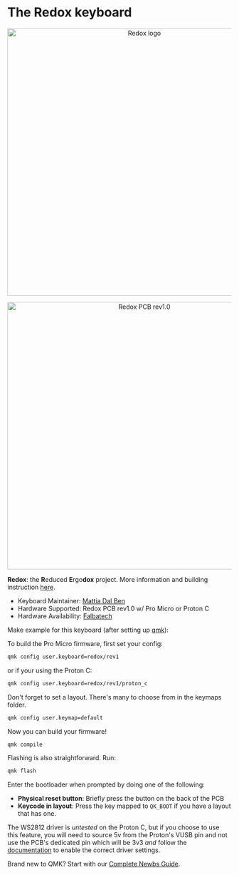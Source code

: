 # The Redox keyboard

<p align="center">
<img src="https://github.com/mattdibi/redox-keyboard/raw/master/img/redox-logo.png" alt="Redox logo" width="600"/>
</p>

<p align="center">
<img src="https://github.com/mattdibi/redox-keyboard/raw/master/img/redox-pcb2.jpg" alt="Redox PCB rev1.0" width="600"/>
</p>

**Redox**: the **R**educed **E**rgo**dox** project. More information and building instruction [here](https://github.com/mattdibi/redox-keyboard).

- Keyboard Maintainer: [Mattia Dal Ben](https://github.com/mattdibi)  
- Hardware Supported: Redox PCB rev1.0 w/ Pro Micro or Proton C
- Hardware Availability: [Falbatech](https://falba.tech/product-category/keyboard-parts/redox-parts/)

Make example for this keyboard (after setting up [qmk](https://docs.qmk.fm/#/getting_started_build_tools)):

To build the Pro Micro firmware, first set your config:
```sh
qmk config user.keyboard=redox/rev1
```
or if your using the Proton C:
```sh
qmk config user.keyboard=redox/rev1/proton_c
```

Don't forget to set a layout. There's many to choose from in the keymaps folder.
```sh
qmk config user.keymap=default
```

Now you can build your firmware!
```sh
qmk compile
```

Flashing is also straightforward. Run:
```sh
qmk flash
```
Enter the bootloader when prompted by doing one of the following:
* **Physical reset button**: Briefly press the button on the back of the PCB
* **Keycode in layout**: Press the key mapped to `QK_BOOT` if you have a layout that has one.

The WS2812 driver is *untested* on the Proton C, but if you choose to use this feature, you will need to source 5v from the Proton's VUSB pin and not use the PCB's dedicated pin which will be 3v3 *and* follow the [documentation](https://docs.qmk.fm/#/ws2812_driver) to enable the correct driver settings.

Brand new to QMK? Start with our [Complete Newbs Guide](https://docs.qmk.fm/#/newbs).
